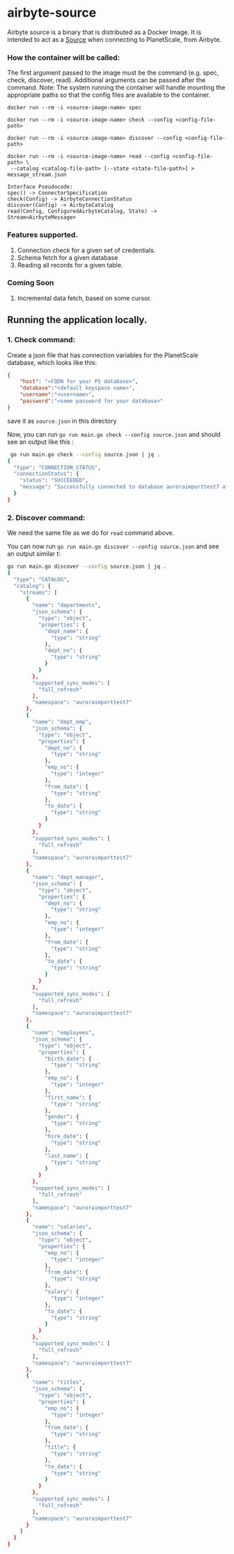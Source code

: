# airbyte-source

Airbyte source is a binary that is distributed as a Docker Image. 
It is intended to act as a [Source](https://docs.airbyte.com/understanding-airbyte/airbyte-specification#source) when connecting to PlanetScale, from Airbyte.


### How the container will be called:
The first argument passed to the image must be the command (e.g. spec, check, discover, read). 
Additional arguments can be passed after the command. 
Note: The system running the container will handle mounting the appropriate paths so that the config files are available to the container.
```
docker run --rm -i <source-image-name> spec

docker run --rm -i <source-image-name> check --config <config-file-path>

docker run --rm -i <source-image-name> discover --config <config-file-path>

docker run --rm -i <source-image-name> read --config <config-file-path> \
 --catalog <catalog-file-path> [--state <state-file-path>] > message_stream.json
```

``` 
Interface Pseudocode:
spec() -> ConnectorSpecification
check(Config) -> AirbyteConnectionStatus
discover(Config) -> AirbyteCatalog
read(Config, ConfiguredAirbyteCatalog, State) -> Stream<AirbyteMessage>
``` 

### Features supported.
1. Connection check for a given set of credentials.
2. Schema fetch for a given database 
3. Reading all records for a given table.

### Coming Soon
1. Incremental data fetch, based on some cursor.

## Running the application locally.

### 1. Check command: 
Create a json file that has connection variables for the PlanetScale database, which looks like this: 


``` json
{
    "host": "<FQDN for your PS database>",
    "database":"<default keyspace name>",
    "username":"<username>",
    "password":"<some password for your database>"
}
```

save it as `source.json` in this directory

Now, you can run `go run main.go check --config source.json` and should see an output like this : 


``` bash
 go run main.go check --config source.json | jq .
{
  "type": "CONNECTION_STATUS",
  "connectionStatus": {
    "status": "SUCCEEDED",
    "message": "Successfully connected to database auroraimporttest7 at host 7hnhokoiid3c.us-east-3.psdb.cloud with username tzmqspqq1wrz"
  }
}
```

### 2. Discover command: 

We need the same file as we do for `read` command above.

You can now run `go run main.go discover --config source.json` and see an output similar t:


``` bash
go run main.go discover --config source.json | jq .
{
  "type": "CATALOG",
  "catalog": {
    "streams": [
      {
        "name": "departments",
        "json_schema": {
          "type": "object",
          "properties": {
            "dept_name": {
              "type": "string"
            },
            "dept_no": {
              "type": "string"
            }
          }
        },
        "supported_sync_modes": [
          "full_refresh"
        ],
        "namespace": "auroraimporttest7"
      },
      {
        "name": "dept_emp",
        "json_schema": {
          "type": "object",
          "properties": {
            "dept_no": {
              "type": "string"
            },
            "emp_no": {
              "type": "integer"
            },
            "from_date": {
              "type": "string"
            },
            "to_date": {
              "type": "string"
            }
          }
        },
        "supported_sync_modes": [
          "full_refresh"
        ],
        "namespace": "auroraimporttest7"
      },
      {
        "name": "dept_manager",
        "json_schema": {
          "type": "object",
          "properties": {
            "dept_no": {
              "type": "string"
            },
            "emp_no": {
              "type": "integer"
            },
            "from_date": {
              "type": "string"
            },
            "to_date": {
              "type": "string"
            }
          }
        },
        "supported_sync_modes": [
          "full_refresh"
        ],
        "namespace": "auroraimporttest7"
      },
      {
        "name": "employees",
        "json_schema": {
          "type": "object",
          "properties": {
            "birth_date": {
              "type": "string"
            },
            "emp_no": {
              "type": "integer"
            },
            "first_name": {
              "type": "string"
            },
            "gender": {
              "type": "string"
            },
            "hire_date": {
              "type": "string"
            },
            "last_name": {
              "type": "string"
            }
          }
        },
        "supported_sync_modes": [
          "full_refresh"
        ],
        "namespace": "auroraimporttest7"
      },
      {
        "name": "salaries",
        "json_schema": {
          "type": "object",
          "properties": {
            "emp_no": {
              "type": "integer"
            },
            "from_date": {
              "type": "string"
            },
            "salary": {
              "type": "integer"
            },
            "to_date": {
              "type": "string"
            }
          }
        },
        "supported_sync_modes": [
          "full_refresh"
        ],
        "namespace": "auroraimporttest7"
      },
      {
        "name": "titles",
        "json_schema": {
          "type": "object",
          "properties": {
            "emp_no": {
              "type": "integer"
            },
            "from_date": {
              "type": "string"
            },
            "title": {
              "type": "string"
            },
            "to_date": {
              "type": "string"
            }
          }
        },
        "supported_sync_modes": [
          "full_refresh"
        ],
        "namespace": "auroraimporttest7"
      }
    ]
  }
}
```
